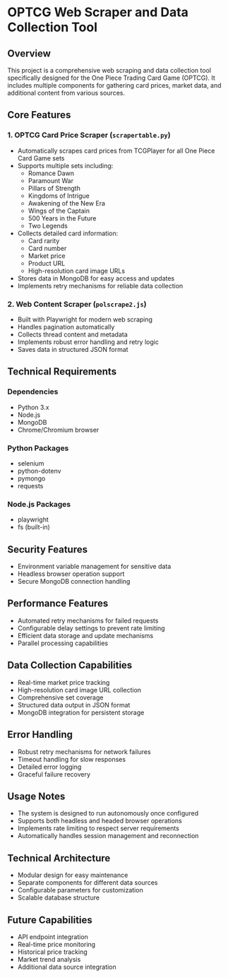 # OPTCG Web Scraper and Data Collection Tool

## Overview
This project is a comprehensive web scraping and data collection tool specifically designed for the One Piece Trading Card Game (OPTCG). It includes multiple components for gathering card prices, market data, and additional content from various sources.

## Core Features

### 1. OPTCG Card Price Scraper (`scrapertable.py`)
- Automatically scrapes card prices from TCGPlayer for all One Piece Card Game sets
- Supports multiple sets including:
  - Romance Dawn
  - Paramount War
  - Pillars of Strength
  - Kingdoms of Intrigue
  - Awakening of the New Era
  - Wings of the Captain
  - 500 Years in the Future
  - Two Legends
- Collects detailed card information:
  - Card rarity
  - Card number
  - Market price
  - Product URL
  - High-resolution card image URLs
- Stores data in MongoDB for easy access and updates
- Implements retry mechanisms for reliable data collection

### 2. Web Content Scraper (`polscrape2.js`)
- Built with Playwright for modern web scraping
- Handles pagination automatically
- Collects thread content and metadata
- Implements robust error handling and retry logic
- Saves data in structured JSON format

## Technical Requirements

### Dependencies
- Python 3.x
- Node.js
- MongoDB
- Chrome/Chromium browser

### Python Packages
- selenium
- python-dotenv
- pymongo
- requests

### Node.js Packages
- playwright
- fs (built-in)

## Security Features
- Environment variable management for sensitive data
- Headless browser operation support
- Secure MongoDB connection handling

## Performance Features
- Automated retry mechanisms for failed requests
- Configurable delay settings to prevent rate limiting
- Efficient data storage and update mechanisms
- Parallel processing capabilities

## Data Collection Capabilities
- Real-time market price tracking
- High-resolution card image URL collection
- Comprehensive set coverage
- Structured data output in JSON format
- MongoDB integration for persistent storage

## Error Handling
- Robust retry mechanisms for network failures
- Timeout handling for slow responses
- Detailed error logging
- Graceful failure recovery

## Usage Notes
- The system is designed to run autonomously once configured
- Supports both headless and headed browser operations
- Implements rate limiting to respect server requirements
- Automatically handles session management and reconnection

## Technical Architecture
- Modular design for easy maintenance
- Separate components for different data sources
- Configurable parameters for customization
- Scalable database structure

## Future Capabilities
- API endpoint integration
- Real-time price monitoring
- Historical price tracking
- Market trend analysis
- Additional data source integration
